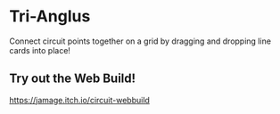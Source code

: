 # Tri-Anglus
 Connect circuit points together on a grid by dragging and dropping line cards into place! 
## Try out the Web Build!
https://jamage.itch.io/circuit-webbuild
